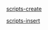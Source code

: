 [scripts-create](https://github.com/maricaico/Bd_II/blob/main/tarefas/t01/tarefa01-create.sql)

[scripts-insert](https://github.com/maricaico/Bd_II/blob/main/tarefas/t01/tarefa01-inserts.ql)

